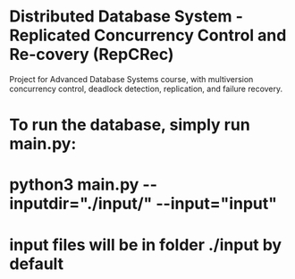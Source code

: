 # Distributed Database System - Replicated Concurrency Control and Re-covery (RepCRec)
Project for Advanced Database Systems course, with multiversion concurrency control, deadlock detection, replication, and
failure recovery.

# To run the database, simply run main.py:
# python3 main.py --inputdir="./input/" --input="input"
# input files will be in folder ./input by default